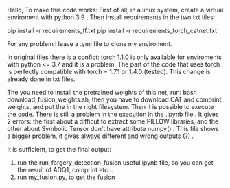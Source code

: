 Hello,
To make this code works:
First of all, in a linux system, create a virtual enviroment with python 3.9 .
Then install requirements in the two txt tiles:

pip install -r requirements_tf.txt
pip install -r requirements_torch_catnet.txt

For any problem i leave a .yml file to clone my enviroment. 

In original files there is a confict: torch 1.1.0 is only available for enviroments with python <= 3.7 and it is a problem.
The part of the code that uses torch is perfectly compatible with torch = 1.7.1 or 1.4.0 (tested). This change is already done in txt files.

The you need to install the pretrained weights of this net, run: bash download_fusion_weights.sh, then you have to download CAT and comprint weights, and put the in the right filesystem.
Then it is possible to execute the code.
There is still a problem in the execution in the .ipynb file .
It gives 2 errors: the first about a difficut to extract some PILLOW libraries, and the other about Symbolic Tensor don't have attribute numpy() . This file shows a bigger problem, it gives always different and wrong outputs (?) .

It is sufficient, to get the final output:
1) run the run_forgery_detection_fusion useful.ipynb file, so you can get the result of ADQ1, comprint etc...
2) run my_fusion.py, to get the fusion

